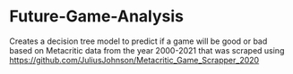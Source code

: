 # Future-Game-Analysis
Creates a decision tree model to predict if a game will be good or bad based on Metacritic data from the year 2000-2021 that was scraped using https://github.com/JuliusJohnson/Metacritic_Game_Scrapper_2020
